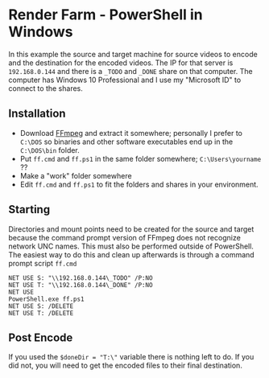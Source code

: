 # Render Farm - PowerShell in Windows

In this example the source and target machine for source videos to encode and the destination for the encoded videos. The IP for that server is `192.168.0.144` and there is a `_TODO` and `_DONE` share on that computer. The computer has
Windows 10 Professional and I use my "Microsoft ID" to connect to the shares.



## Installation

- Download [FFmpeg](https://FFmpeg.zeranoe.com/builds/) and extract it somewhere; personally I prefer to `C:\DOS` so binaries and other software executables end up in the `C:\DOS\bin` folder.
- Put `ff.cmd` and `ff.ps1` in the same folder somewhere; `C:\Users\yourname` ??
- Make a "work" folder somewhere
- Edit `ff.cmd` and `ff.ps1` to fit the folders and shares in your environment.

## Starting

Directories and mount points need to be created for the source and target because the command prompt version of FFmpeg does not recognize network UNC names. This must also be performed outside of PowerShell.
The easiest way to do this and clean up afterwards is through a command prompt script `ff.cmd`

```DOS bat
NET USE S: "\\192.168.0.144\_TODO" /P:NO
NET USE T: "\\192.168.0.144\_DONE" /P:NO
NET USE 
PowerShell.exe ff.ps1
NET USE S: /DELETE
NET USE T: /DELETE
```

## Post Encode

If you used the `$doneDir = "T:\"` variable there is nothing left to do. If you did not, you will need to get the encoded files to their final destination.